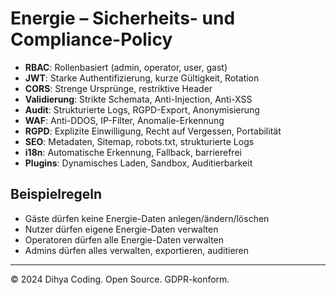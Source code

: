 # Energie – Sicherheits- und Compliance-Policy

- **RBAC**: Rollenbasiert (admin, operator, user, gast)
- **JWT**: Starke Authentifizierung, kurze Gültigkeit, Rotation
- **CORS**: Strenge Ursprünge, restriktive Header
- **Validierung**: Strikte Schemata, Anti-Injection, Anti-XSS
- **Audit**: Strukturierte Logs, RGPD-Export, Anonymisierung
- **WAF**: Anti-DDOS, IP-Filter, Anomalie-Erkennung
- **RGPD**: Explizite Einwilligung, Recht auf Vergessen, Portabilität
- **SEO**: Metadaten, Sitemap, robots.txt, strukturierte Logs
- **i18n**: Automatische Erkennung, Fallback, barrierefrei
- **Plugins**: Dynamisches Laden, Sandbox, Auditierbarkeit

## Beispielregeln
- Gäste dürfen keine Energie-Daten anlegen/ändern/löschen
- Nutzer dürfen eigene Energie-Daten verwalten
- Operatoren dürfen alle Energie-Daten verwalten
- Admins dürfen alles verwalten, exportieren, auditieren

---
© 2024 Dihya Coding. Open Source. GDPR-konform.
